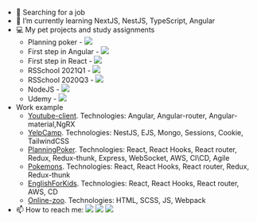 - 🔭 Searching for a job
- 🌱 I’m currently learning NextJS, NestJS, TypeScript, Angular
- :computer: My pet projects and study assignments
    - Planning poker - <a target="_blank" href="https://github.com/AleksandroSN/planing-poker"><img src="https://img.shields.io/badge/GitHub-100000?style=for-the-badge&logo=github&logoColor=white"/></a>
    - First step in Angular - <a target="_blank" href="https://github.com/AleksandroSN/youtube-client"><img src="https://img.shields.io/badge/GitHub-100000?style=for-the-badge&logo=github&logoColor=white"/></a>
    - First step in React - <a target="_blank" href="https://github.com/AleksandroSN/aleksandrosn-react2021Q3"><img src="https://img.shields.io/badge/GitHub-100000?style=for-the-badge&logo=github&logoColor=white"/></a>
    - RSSchool 2021Q1 - <a target="_blank" href="https://github.com/AleksandroSN/RSSchool2021Q1"><img src="https://img.shields.io/badge/GitHub-100000?style=for-the-badge&logo=github&logoColor=white"/></a>
    - RSSchool 2020Q3 - <a target="_blank" href="https://github.com/AleksandroSN/RSSchool2020Q3"><img src="https://img.shields.io/badge/GitHub-100000?style=for-the-badge&logo=github&logoColor=white"/></a>
    - NodeJS - <a target="_blank" href="https://github.com/AleksandroSN/nodejs2021Q4-service"><img src="https://img.shields.io/badge/GitHub-100000?style=for-the-badge&logo=github&logoColor=white"/></a>
    - Udemy - <a target="_blank" href="https://github.com/AleksandroSN/Udemy"><img src="https://img.shields.io/badge/GitHub-100000?style=for-the-badge&logo=github&logoColor=white"/></a>
- Work example
    - [Youtube-client](https://aleksandrosn-youtube-client.netlify.app/). Technologies: Angular, Angular-router, Angular-material,NgRX  
    - [YelpCamp](http://yelpcamp-aleksandro.herokuapp.com/). Technologies: NestJS, EJS, Mongo, Sessions, Cookie, TailwindCSS
    - [PlanningPoker](https://softwarts-planning-poker.netlify.app/). Technologies: React, React Hooks, React router, Redux, Redux-thunk, Express, WebSocket, AWS, CI\CD, Agile
    - [Pokemons](https://silly-swirles-03775c.netlify.app/). Technologies: React, React Hooks, React router, Redux, Redux-thunk
    - [EnglishForKids](https://aleksandrosn-jsfe2021-english-4-kids.netlify.app/game). Technologies: React, React Hooks, React router, AWS, CD
    - [Online-zoo](https://aleksandrosn.github.io/RSSchool2021Q1/online-zoo/). Technologies: HTML, SCSS, JS, Webpack
- 📫 How to reach me:
<a target="_blank" href="https://t.me/Fergog"><img src="https://img.shields.io/badge/Telegram-000000?style=plastic&logo=Telegram&labelColor=black"/></a>
<a target="_blank" href="mailto:aleksandrosn.krd@gmail.com"><img src="https://img.shields.io/badge/Gmail-000000?style=plastic&logo=Gmail&labelColor=black"/></a>
<a target="_blank" href="https://www.codewars.com/users/AleksandroSN"><img src="https://www.codewars.com/users/AleksandroSN/badges/micro"/></a><br>

<!--
**AleksandroSN/AleksandroSN** is a ✨ _special_ ✨ repository because its `README.md` (this file) appears on your GitHub profile.

Here are some ideas to get you started:

- 🔭 I’m currently working on ...
- 🌱 I’m currently learning ...
- 👯 I’m looking to collaborate on ...
- 🤔 I’m looking for help with ...
- 💬 Ask me about ...
- 📫 How to reach me: ...
- 😄 Pronouns: ...
- ⚡ Fun fact: ...
-->
